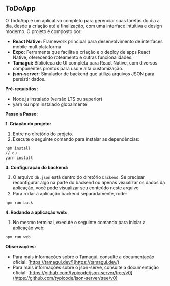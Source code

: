 ## ToDoApp
O TodoApp é um aplicativo completo para gerenciar suas tarefas do dia a dia, desde a criação até a finalização, com uma interface intuitiva e design moderno. O projeto é composto por:

* **React Native:** Framework principal para desenvolvimento de interfaces mobile multiplataforma.
* **Expo:** Ferramenta que facilita a criação e o deploy de apps React Native, oferecendo roteamento e outras funcionalidades.
* **Tamagui:** Biblioteca de UI completa para React Native, com diversos componentes prontos para uso e alta customização.
* **json-server:** Simulador de backend que utiliza arquivos JSON para persistir dados.

**Pré-requisitos:**

* Node.js instalado (versão LTS ou superior)
* yarn ou npm instalado globalmente

**Passo a Passo:**

**1. Criação do projeto:**

1. Entre no diretório do projeto.
2. Execute o seguinte comando para instalar as dependências:

```bash
npm install
// ou
yarn install
```

**3. Configuração do backend:**

1. O arquivo `db.json` está dentro do diretório `backend`. Se precisar reconfigurar algo na parte do backend ou apenas visualizar os dados da aplicação, você pode visualizar seu conteúdo neste arquivo
2. Para rodar a aplicação backend separadamente, rode:

```bash
npm run back
```

**4. Rodando a aplicação web:**

1. No mesmo terminal, execute o seguinte comando para iniciar a aplicação web:

```bash
npm run web
```


**Observações:**

* Para mais informações sobre o Tamagui, consulte a documentação oficial: [https://tamagui.dev/](https://tamagui.dev/)
* Para mais informações sobre o json-serve, consulte a documentação oficial: [https://github.com/typicode/json-server/tree/v0](https://github.com/typicode/json-server/tree/v0)

